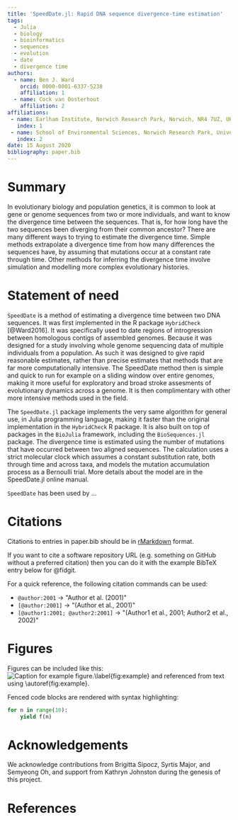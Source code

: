 ```yaml
---
title: 'SpeedDate.jl: Rapid DNA sequence divergence-time estimation'
tags:
  - Julia
  - biology
  - bioinformatics
  - sequences
  - evolution
  - date
  - divergence time
authors:
  - name: Ben J. Ward
    orcid: 0000-0001-6337-5238
    affiliation: 1
  - name: Cock van Oosterhout
    affiliation: 2
affiliations:
 - name: Earlham Institute, Norwich Research Park, Norwich, NR4 7UZ, UK
   index: 1
 - name: School of Environmental Sciences, Norwich Research Park, University of East Anglia, Norwich, NR4 7TJ, UK
   index: 2
date: 15 August 2020
bibliography: paper.bib
---
```


# Summary

In evolutionary biology and population genetics, it is common to look at gene or
genome sequences from two or more individuals, and want to know the divergence
time between the sequences. That is, for how long have the two sequences been
diverging from their common ancestor? There are many different ways to trying
to estimate the divergence time. Simple methods extrapolate a divergence time
from how many differences the sequences have, by assuming that mutations occur
at a constant rate through time. Other methods for inferring the divergence time
involve simulation and modelling more complex evolutionary histories.

# Statement of need 

`SpeedDate` is a method of estimating a divergence time between two DNA sequences.
It was first implemented in the R package `HybridCheck` [@Ward2016].
It was specifically used to date regions of introgression between homologous
contigs of assembled genomes. Because it was designed for a study involving whole
genome sequencing data of multiple individuals from a population.
As such it was designed to give rapid reasonable estimates, rather than precise
estimates that methods that are far more computationally intensive.
The SpeedDate method then is simple and quick to run for example on
a sliding window over entire genomes, making it more useful for exploratory and
broad stroke assesments of evolutionary dynamics across a genome. It is then 
complimentary with other more intensive methods used in the field.

The `SpeedDate.jl` package implements the very same algorithm for general use,
in Julia programming language, making it faster than the original implementation
in the `HybridCheck` R package. It is also built on top of packages in the
`BioJulia` framework, including the `BioSequences.jl` package.
The divergence time is estimated using the number of mutations that have occurred
between two aligned sequences. The calculation uses a strict molecular clock
which assumes a constant substitution rate, both through time and across taxa, and
models the mutation accumulation process as a Bernoulli trial. More details about
the model are in the SpeedDate.jl online manual.

`SpeedDate` has been used by ...

# Citations

Citations to entries in paper.bib should be in
[rMarkdown](http://rmarkdown.rstudio.com/authoring_bibliographies_and_citations.html)
format.

If you want to cite a software repository URL (e.g. something on GitHub without a preferred
citation) then you can do it with the example BibTeX entry below for @fidgit.

For a quick reference, the following citation commands can be used:
- `@author:2001`  ->  "Author et al. (2001)"
- `[@author:2001]` -> "(Author et al., 2001)"
- `[@author1:2001; @author2:2001]` -> "(Author1 et al., 2001; Author2 et al., 2002)"

# Figures

Figures can be included like this:
![Caption for example figure.\label{fig:example}](figure.png)
and referenced from text using \autoref{fig:example}.

Fenced code blocks are rendered with syntax highlighting:
```python
for n in range(10):
    yield f(n)
```	

# Acknowledgements

We acknowledge contributions from Brigitta Sipocz, Syrtis Major, and Semyeong
Oh, and support from Kathryn Johnston during the genesis of this project.

# References